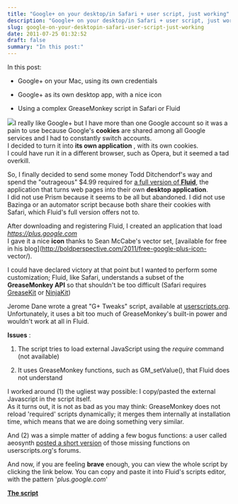 ```yaml
---
title: "Google+ on your desktop/in Safari + user script, just working"
description: "Google+ on your desktop/in Safari + user script, just working"
slug: google-on-your-desktopin-safari-user-script-just-working
date: 2011-07-25 01:32:52
draft: false
summary: "In this post:"
---
```



In this post:

* Google+ on your Mac, using its own credentials

* Google+ as its own desktop app, with a nice icon

* Using a complex GreaseMonkey script in Safari or Fluid

![](/images/g-plus-icon-150x150.png)I really like Google+
but I have more than one Google account so it was a pain to use because
Google's **cookies** are shared among all Google services and I had to
constantly switch accounts.  
I decided to turn it into **its own application** , with its own cookies.  
I could have run it in a different browser, such as Opera, but it seemed a tad
overkill.

So, I finally decided to send some money Todd Ditchendorf's way and spend the
"outrageous" $4.99 required for [a full version of
**Fluid**](http://fluidapp.com/), the application that turns web pages into
their own **desktop application**.  
I did not use Prism because it seems to be all but abandoned. I did not use
Bazinga or an automator script because both share their cookies with Safari,
which Fluid's full version offers not to.

After downloading and registering Fluid, I created an application that load
_https://plus.google.com_  
I gave it a nice **icon** thanks to Sean McCabe's vector set, [available for
free in his blog](http://boldperspective.com/2011/free-google-plus-icon-
vector/).

I could have declared victory at that point but I wanted to perform some
customization; Fluid, like Safari, understands a subset of the **GreaseMonkey
API** so that shouldn't be too difficult (Safari requires
[GreaseKit](http://8-p.info/greasekit/) or
[NinjaKit](https://bitbucket.org/os0x/ninjakit/overview))

Jerome Dane wrote a great "G+ Tweaks" script, available at
[userscripts.org](http://userscripts.org/scripts/show/106166). Unfortunately,
it uses a bit too much of GreaseMonkey's built-in power and wouldn't work at
all in Fluid.

**Issues** :

1. The script tries to load external JavaScript using the _require_ command (not available)

1. It uses GreaseMonkey functions, such as GM_setValue(), that Fluid does not understand

I worked around (1) the ugliest way possible: I copy/pasted the external
Javascript in the script itself.  
As it turns out, it is not as bad as you may think: GreaseMonkey does not
reload 'required' scripts dynamically; it merges them internally at
installation time, which means that we are doing something very similar.

And (2) was a simple matter of adding a few bogus functions: a user called
aeosynth [posted a short version](http://userscripts.org/topics/41177) of
those missing functions on userscripts.org's forums.

And now, if you are feeling **brave** enough, you can view the whole script by
clicking the link below. You can copy and paste it into Fluid's scripts
editor, with the pattern '*plus.google.com*'

**[The script](http://nexus.zteo.com/wp-content/uploads/gplustweaksscript.txt)**

